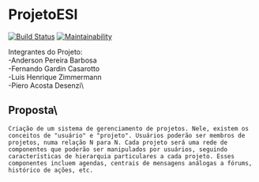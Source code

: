 # ProjetoESI

[![Build Status](https://travis-ci.com/Zimmerr/ProjetoESI.svg?branch=master)](https://travis-ci.com/Zimmerr/ProjetoESI)
[![Maintainability](https://api.codeclimate.com/v1/badges/002e6204c3ece91011a9/maintainability)](https://codeclimate.com/github/Zimmerr/ProjetoESI/maintainability)

Integrantes do Projeto:\
-Anderson Pereira Barbosa\
-Fernando Gardin Casarotto\
-Luis Henrique Zimmermann\
-Piero Acosta Desenzi\

## Proposta\
    Criação de um sistema de gerenciamento de projetos. Nele, existem os conceitos de "usuário" e "projeto". Usuários poderão ser membros de projetos, numa relação N para N. Cada projeto será uma rede de componentes que poderão ser manipulados por usuários, seguindo características de hierarquia particulares a cada projeto. Esses componentes incluem agendas, centrais de mensagens análogas a fórums, histórico de ações, etc.